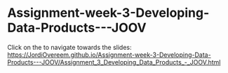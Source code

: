 # Assignment-week-3-Developing-Data-Products---JOOV
Click on the to navigate towards the slides: https://JordiOvereem.github.io/Assignment-week-3-Developing-Data-Products---JOOV/Assignment_3_Developing_Data_Products_-_JOOV.html
